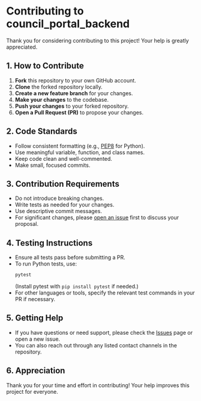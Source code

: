 
# Contributing to council_portal_backend

Thank you for considering contributing to this project! Your help is greatly appreciated.

## 1. How to Contribute

1. **Fork** this repository to your own GitHub account.
2. **Clone** the forked repository locally.
3. **Create a new feature branch** for your changes.
4. **Make your changes** to the codebase.
5. **Push your changes** to your forked repository.
6. **Open a Pull Request (PR)** to propose your changes.

## 2. Code Standards

- Follow consistent formatting (e.g., [PEP8](https://pep8.org/) for Python).
- Use meaningful variable, function, and class names.
- Keep code clean and well-commented.
- Make small, focused commits.

## 3. Contribution Requirements

- Do not introduce breaking changes.
- Write tests as needed for your changes.
- Use descriptive commit messages.
- For significant changes, please [open an issue](../../issues) first to discuss your proposal.

## 4. Testing Instructions

- Ensure all tests pass before submitting a PR.
- To run Python tests, use:
  ```bash
  pytest
  ```
  (Install pytest with `pip install pytest` if needed.)
- For other languages or tools, specify the relevant test commands in your PR if necessary.

## 5. Getting Help

- If you have questions or need support, please check the [Issues](../../issues) page or open a new issue.
- You can also reach out through any listed contact channels in the repository.

## 6. Appreciation

Thank you for your time and effort in contributing! Your help improves this project for everyone.

